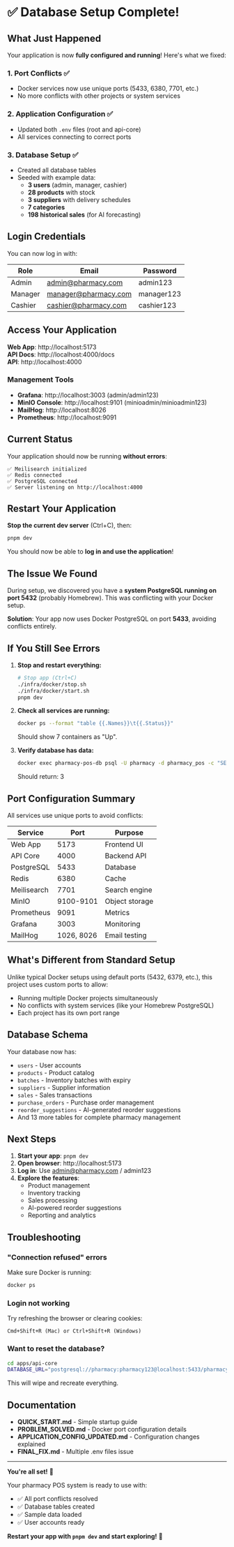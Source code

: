 # ✅ Database Setup Complete!

## What Just Happened

Your application is now **fully configured and running**! Here's what we fixed:

### 1. Port Conflicts ✅
- Docker services now use unique ports (5433, 6380, 7701, etc.)
- No more conflicts with other projects or system services

### 2. Application Configuration ✅
- Updated both `.env` files (root and api-core)
- All services connecting to correct ports

### 3. Database Setup ✅
- Created all database tables
- Seeded with example data:
  - **3 users** (admin, manager, cashier)
  - **28 products** with stock
  - **3 suppliers** with delivery schedules
  - **7 categories**
  - **198 historical sales** (for AI forecasting)

## Login Credentials

You can now log in with:

| Role | Email | Password |
|------|-------|----------|
| Admin | admin@pharmacy.com | admin123 |
| Manager | manager@pharmacy.com | manager123 |
| Cashier | cashier@pharmacy.com | cashier123 |

## Access Your Application

**Web App**: http://localhost:5173  
**API Docs**: http://localhost:4000/docs  
**API**: http://localhost:4000  

### Management Tools

- **Grafana**: http://localhost:3003 (admin/admin123)
- **MinIO Console**: http://localhost:9101 (minioadmin/minioadmin123)
- **MailHog**: http://localhost:8026
- **Prometheus**: http://localhost:9091

## Current Status

Your application should now be running **without errors**:
```
✅ Meilisearch initialized
✅ Redis connected
✅ PostgreSQL connected
✅ Server listening on http://localhost:4000
```

## Restart Your Application

**Stop the current dev server** (Ctrl+C), then:

```bash
pnpm dev
```

You should now be able to **log in and use the application**!

## The Issue We Found

During setup, we discovered you have a **system PostgreSQL running on port 5432** (probably Homebrew). This was conflicting with your Docker setup. 

**Solution**: Your app now uses Docker PostgreSQL on port **5433**, avoiding conflicts entirely.

## If You Still See Errors

1. **Stop and restart everything:**
   ```bash
   # Stop app (Ctrl+C)
   ./infra/docker/stop.sh
   ./infra/docker/start.sh
   pnpm dev
   ```

2. **Check all services are running:**
   ```bash
   docker ps --format "table {{.Names}}\t{{.Status}}"
   ```
   Should show 7 containers as "Up".

3. **Verify database has data:**
   ```bash
   docker exec pharmacy-pos-db psql -U pharmacy -d pharmacy_pos -c "SELECT COUNT(*) FROM users;"
   ```
   Should return: 3

## Port Configuration Summary

All services use unique ports to avoid conflicts:

| Service | Port | Purpose |
|---------|------|---------|
| Web App | 5173 | Frontend UI |
| API Core | 4000 | Backend API |
| PostgreSQL | 5433 | Database |
| Redis | 6380 | Cache |
| Meilisearch | 7701 | Search engine |
| MinIO | 9100-9101 | Object storage |
| Prometheus | 9091 | Metrics |
| Grafana | 3003 | Monitoring |
| MailHog | 1026, 8026 | Email testing |

## What's Different from Standard Setup

Unlike typical Docker setups using default ports (5432, 6379, etc.), this project uses custom ports to allow:
- Running multiple Docker projects simultaneously
- No conflicts with system services (like your Homebrew PostgreSQL)
- Each project has its own port range

## Database Schema

Your database now has:
- `users` - User accounts
- `products` - Product catalog
- `batches` - Inventory batches with expiry
- `suppliers` - Supplier information
- `sales` - Sales transactions
- `purchase_orders` - Purchase order management
- `reorder_suggestions` - AI-generated reorder suggestions
- And 13 more tables for complete pharmacy management

## Next Steps

1. **Start your app**: `pnpm dev`
2. **Open browser**: http://localhost:5173
3. **Log in**: Use admin@pharmacy.com / admin123
4. **Explore the features**:
   - Product management
   - Inventory tracking
   - Sales processing
   - AI-powered reorder suggestions
   - Reporting and analytics

## Troubleshooting

### "Connection refused" errors

Make sure Docker is running:
```bash
docker ps
```

### Login not working

Try refreshing the browser or clearing cookies:
```
Cmd+Shift+R (Mac) or Ctrl+Shift+R (Windows)
```

### Want to reset the database?

```bash
cd apps/api-core
DATABASE_URL="postgresql://pharmacy:pharmacy123@localhost:5433/pharmacy_pos" pnpm db:fresh
```

This will wipe and recreate everything.

## Documentation

- **QUICK_START.md** - Simple startup guide
- **PROBLEM_SOLVED.md** - Docker port configuration details
- **APPLICATION_CONFIG_UPDATED.md** - Configuration changes explained
- **FINAL_FIX.md** - Multiple .env files issue

---

**You're all set!** 🎉

Your pharmacy POS system is ready to use with:
- ✅ All port conflicts resolved
- ✅ Database tables created
- ✅ Sample data loaded
- ✅ User accounts ready

**Restart your app with `pnpm dev` and start exploring!** 🚀
